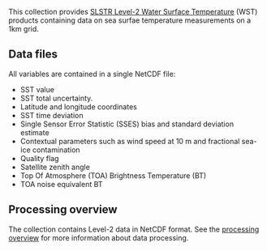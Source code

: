 This collection provides [SLSTR Level-2 Water Surface Temperature](https://sentinel.esa.int/web/sentinel/user-guides/sentinel-3-slstr/product-types/level-2-wst) (WST) products containing data on sea surfae temperature measurements on a 1km grid.

## Data files

All variables are contained in a single NetCDF file:

- SST value
- SST total uncertainty.
- Latitude and longitude coordinates
- SST time deviation
- Single Sensor Error Statistic (SSES) bias and standard deviation estimate
- Contextual parameters such as wind speed at 10 m and fractional sea-ice contamination
- Quality flag
- Satellite zenith angle
- Top Of Atmosphere (TOA) Brightness Temperature (BT)
- TOA noise equivalent BT

## Processing overview

The collection contains Level-2 data in NetCDF format. See the [processing overview](https://sentinel.esa.int/web/sentinel/technical-guides/sentinel-3-slstr/level-2/sst-processing) for more information about data processing.
